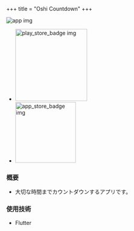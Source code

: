 +++
title = "Oshi Countdown"
+++

<img class="app_icon" src="/images/oshi_countdown_icon.png" alt="app img" />

<ul class="store-area">
  <li class="store-area-li">
    <a
      href="https://play.google.com/store/apps/details?id=com.joinc.oshi_countdown"
    >
      <img
        class="store_badge"
        alt="play_store_badge img"
        src="/images/google-play-badge.png"
        width="190"
      />
    </a>
  </li>

  <li class="store-area-li">
    <img
      class="store_badge"
      src="/images/app-store-badge.svg"
      alt="app_store_badge img"
      width="160"
    />
  </li>
</ul>

### 概要

- 大切な時間までカウントダウンするアプリです。

### 使用技術

- Flutter

